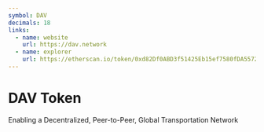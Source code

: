```yaml
---
symbol: DAV
decimals: 18
links:
  - name: website
    url: https://dav.network
  - name: explorer
    url: https://etherscan.io/token/0xd82Df0ABD3f51425Eb15ef7580fDA55727875f14
---
```


# DAV Token

Enabling a Decentralized, Peer-to-Peer, Global Transportation Network
